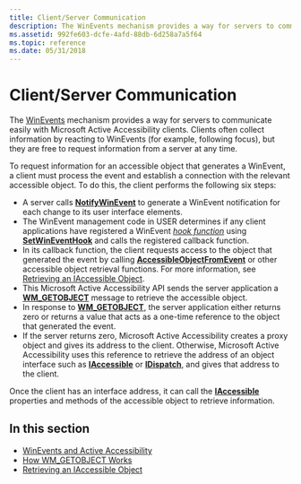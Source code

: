 ```yaml
---
title: Client/Server Communication
description: The WinEvents mechanism provides a way for servers to communicate easily with Microsoft Active Accessibility clients.
ms.assetid: 992fe603-dcfe-4afd-88db-6d258a7a5f64
ms.topic: reference
ms.date: 05/31/2018
---
```


# Client/Server Communication

The [WinEvents](winevents-overview.md) mechanism provides a way for servers to communicate easily with Microsoft Active Accessibility clients. Clients often collect information by reacting to WinEvents (for example, following focus), but they are free to request information from a server at any time.

To request information for an accessible object that generates a WinEvent, a client must process the event and establish a connection with the relevant accessible object. To do this, the client performs the following six steps:

-   A server calls [**NotifyWinEvent**](/windows/desktop/api/Winuser/nf-winuser-notifywinevent) to generate a WinEvent notification for each change to its user interface elements.
-   The WinEvent management code in USER determines if any client applications have registered a WinEvent [*hook function*](/windows/desktop/api/Winuser/nc-winuser-wineventproc) using [**SetWinEventHook**](/windows/desktop/api/Winuser/nf-winuser-setwineventhook) and calls the registered callback function.
-   In its callback function, the client requests access to the object that generated the event by calling [**AccessibleObjectFromEvent**](/windows/desktop/api/Oleacc/nf-oleacc-accessibleobjectfromevent) or other accessible object retrieval functions. For more information, see [Retrieving an IAccessible Object](retrieving-an-iaccessible-object.md).
-   This Microsoft Active Accessibility API sends the server application a [**WM\_GETOBJECT**](wm-getobject.md) message to retrieve the accessible object.
-   In response to [**WM\_GETOBJECT**](wm-getobject.md), the server application either returns zero or returns a value that acts as a one-time reference to the object that generated the event.
-   If the server returns zero, Microsoft Active Accessibility creates a proxy object and gives its address to the client. Otherwise, Microsoft Active Accessibility uses this reference to retrieve the address of an object interface such as [**IAccessible**](/windows/desktop/api/oleacc/nn-oleacc-iaccessible) or [**IDispatch**](idispatch-interface.md), and gives that address to the client.

Once the client has an interface address, it can call the [**IAccessible**](/windows/desktop/api/oleacc/nn-oleacc-iaccessible) properties and methods of the accessible object to retrieve information.

## In this section

-   [WinEvents and Active Accessibility](winevents-overview.md)
-   [How WM\_GETOBJECT Works](how-wm-getobject-works.md)
-   [Retrieving an IAccessible Object](retrieving-an-iaccessible-object.md)

 

 




